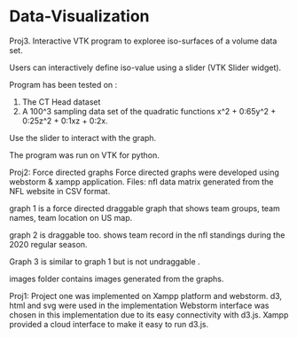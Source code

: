 # Data-Visualization
Proj3.
Interactive VTK program to exploree iso-surfaces of a volume data set.

Users can interactively define iso-value using a slider (VTK  Slider widget).
 
Program has been tested on :
1. The CT  Head dataset
2. A 100^3 sampling data set of the quadratic functions x^2 + 0:65y^2 +     0:25z^2 + 0:1xz + 0:2x.

Use the slider to interact with the graph.

The program was run on VTK for python.

Proj2: Force directed graphs
Force directed graphs were developed using webstorm & xampp application.
Files:
nfl data matrix generated from the NFL website in CSV format.

graph 1  is a force directed draggable graph that shows team groups, team names, team location on US map.

graph 2 is draggable too. shows team record in the nfl  standings during the 2020 regular season.

Graph 3 is similar to graph 1 but is not undraggable .

images folder contains images generated from the graphs.

Proj1:
Project one was implemented on Xampp platform and webstorm.
d3, html and svg were used in the implementation
Webstorm interface was chosen in this implementation due to its easy 
connectivity with  d3.js.
Xampp provided a cloud interface to make it easy to run d3.js.
